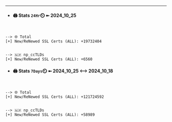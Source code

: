 

---
- #### 🖨️ **Stats** `24Hr`⏲️ ➼ 2024_10_25
```console


--> 🌐 Total
[+] New/ReNewed SSL Certs (ALL): +19732404


--> 🇳🇵 np_ccTLDs
[+] New/ReNewed SSL Certs (ALL): +6560

```

- #### 🖨️ **Stats** `7Days`⏲️ ➼ 2024_10_25 <--> 2024_10_18
```console


--> 🌐 Total
[+] New/ReNewed SSL Certs (ALL): +121724592


--> 🇳🇵 np_ccTLDs
[+] New/ReNewed SSL Certs (ALL): +58989

```

